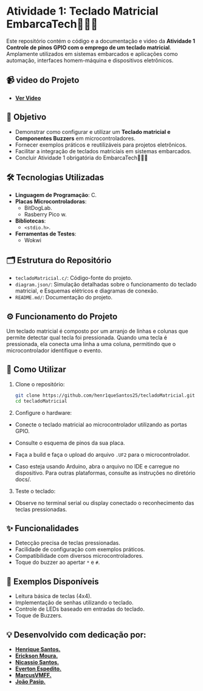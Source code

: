 # Atividade 1: Teclado Matricial EmbarcaTech👨🏻‍💻

Este repositório contém o código e a documentação e video da **Atividade 1 Controle de pinos GPIO com o
emprego de um teclado matricial**. Amplamente utilizados em sistemas embarcados e aplicações como automação, interfaces homem-máquina e dispositivos eletrônicos.
## 📹 video do Projeto
- **[Ver Video](https://drive.google.com/file/d/1cnQETIMx6UbuKRw7zj2zeR4Z1mioxkMB/view?usp=sharing)**

## 🎯 Objetivo

- Demonstrar como configurar e utilizar um **Teclado matricial e Componentes Buzzers** em microcontroladores.
- Fornecer exemplos práticos e reutilizáveis para projetos eletrônicos.
- Facilitar a integração de teclados matriciais em sistemas embarcados.
- Concluir Atividade 1 obrigatória do EmbarcaTech👨🏻‍💻

## 🛠️ Tecnologias Utilizadas

- **Linguagem de Programação**: C.
- **Placas Microcontroladoras**:
  - BitDogLab.
  - Rasberry Pico w.
- **Bibliotecas**:
  - `<stdio.h>`.
- **Ferramentas de Testes**:
  - Wokwi

## 🗂️ Estrutura do Repositório

- `tecladoMatricial.c/`: Código-fonte do projeto.
- `diagram.json/`: Simulação detalhadas sobre o funcionamento do teclado matricial, e Esquemas elétricos e diagramas de conexão.
- `README.md/`: Documentação do projeto.

## ⚙️ Funcionamento do Projeto

Um teclado matricial é composto por um arranjo de linhas e colunas que permite detectar qual tecla foi pressionada. Quando uma tecla é pressionada, ela conecta uma linha a uma coluna, permitindo que o microcontrolador identifique o evento.


## 🚀 Como Utilizar

1. Clone o repositório:
   ```bash
   git clone https://github.com/henr1queSantos25/tecladoMatricial.git
   cd tecladoMatricial
2. Configure o hardware:
-  Conecte o teclado matricial ao microcontrolador utilizando as portas GPIO.
- Consulte o esquema de pinos da sua placa.
- Faça a build e faça o upload do arquivo `.UF2` para o microcontrolador.

- Caso esteja usando Arduino, abra o arquivo no IDE e carregue no dispositivo.
Para outras plataformas, consulte as instruções no diretório docs/.

3. Teste o teclado:
- Observe no terminal serial ou display conectado o reconhecimento das teclas pressionadas.

## ✨ Funcionalidades

- Detecção precisa de teclas pressionadas.
- Facilidade de configuração com exemplos práticos.
- Compatibilidade com diversos microcontroladores.
- Toque do buzzer ao apertar `*` e `#`.
## 🔧 Exemplos Disponíveis
- Leitura básica de teclas (4x4).
- Implementação de senhas utilizando o teclado.
- Controle de LEDs baseado em entradas do teclado.
- Toque de Buzzers.


## 💡 Desenvolvido com dedicação por:
- **[Henrique Santos.](https://github.com/henr1queSantos25)**
- **[Erickson Moura.](https://github.com/ericksonsmoura)**
- **[Nicassio Santos.](https://github.com/nicassiosantos)**
- **[Everton Espedito.](https://github.com/EvertonEspedito)**
- **[MarcusVMFF.](https://github.com/MarcusVMFF)**
- **[João Pasip.](https://github.com/joao-pasip)**
